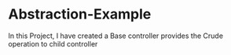 # Abstraction-Example
In this Project, I have created a Base controller provides the Crude operation to child controller
